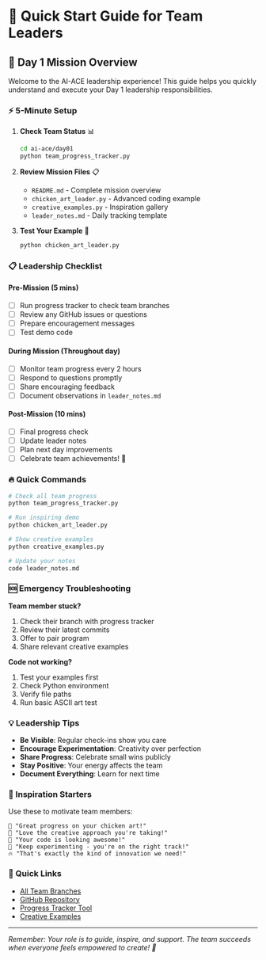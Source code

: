 # 🚀 Quick Start Guide for Team Leaders

## 🎯 Day 1 Mission Overview

Welcome to the AI-ACE leadership experience! This guide helps you quickly understand and execute your Day 1 leadership responsibilities.

### ⚡ 5-Minute Setup

1. **Check Team Status** 📊
   ```bash
   cd ai-ace/day01
   python team_progress_tracker.py
   ```

2. **Review Mission Files** 📋
   - `README.md` - Complete mission overview
   - `chicken_art_leader.py` - Advanced coding example
   - `creative_examples.py` - Inspiration gallery
   - `leader_notes.md` - Daily tracking template

3. **Test Your Example** 🧪
   ```bash
   python chicken_art_leader.py
   ```

### 📋 Leadership Checklist

#### Pre-Mission (5 mins)
- [ ] Run progress tracker to check team branches
- [ ] Review any GitHub issues or questions
- [ ] Prepare encouragement messages
- [ ] Test demo code

#### During Mission (Throughout day)
- [ ] Monitor team progress every 2 hours
- [ ] Respond to questions promptly
- [ ] Share encouraging feedback
- [ ] Document observations in `leader_notes.md`

#### Post-Mission (10 mins)
- [ ] Final progress check
- [ ] Update leader notes
- [ ] Plan next day improvements
- [ ] Celebrate team achievements! 🎉

### 🔥 Quick Commands

```bash
# Check all team progress
python team_progress_tracker.py

# Run inspiring demo
python chicken_art_leader.py

# Show creative examples
python creative_examples.py

# Update your notes
code leader_notes.md
```

### 🆘 Emergency Troubleshooting

**Team member stuck?**
1. Check their branch with progress tracker
2. Review their latest commits
3. Offer to pair program
4. Share relevant creative examples

**Code not working?**
1. Test your examples first
2. Check Python environment
3. Verify file paths
4. Run basic ASCII art test

### 💡 Leadership Tips

- **Be Visible**: Regular check-ins show you care
- **Encourage Experimentation**: Creativity over perfection
- **Share Progress**: Celebrate small wins publicly
- **Stay Positive**: Your energy affects the team
- **Document Everything**: Learn for next time

### 🎨 Inspiration Starters

Use these to motivate team members:

```
🌟 "Great progress on your chicken art!"
💪 "Love the creative approach you're taking!"
🚀 "Your code is looking awesome!"
🎯 "Keep experimenting - you're on the right track!"
🔥 "That's exactly the kind of innovation we need!"
```

### 📱 Quick Links

- [All Team Branches](../../README.md#team-branches)
- [GitHub Repository](https://github.com/tonylee79/ai-track)
- [Progress Tracker Tool](team_progress_tracker.py)
- [Creative Examples](creative_examples.py)

---

*Remember: Your role is to guide, inspire, and support. The team succeeds when everyone feels empowered to create! 🌟*